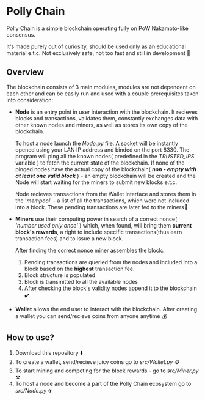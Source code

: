 # Polly Chain
Polly Chain is a simple blockchain operating fully on PoW Nakamoto-like consensus.

It's made purely out of curiosity, should be used only as an educational material e.t.c. Not exclusively safe, not too fast and still in development 🌳


## Overview
The blockchain consists of 3 main modules, modules are not dependent on each other and can be easily run and used with a couple prerequisites taken into consideration:
- **Node** is an entry point in user interaction with the blockchain. It recieves blocks and transactions, validates them, constantly exchanges data with other known nodes and miners, as well as stores its own copy of the blockchain. 

  To host a node launch the _Node.py_ file. A socket will be instantly opened using your LAN IP address and binded on the port 8330.
  The program will ping all the known nodes( predefined in the _TRUSTED_IPS_ variable ) to fetch the current state of the blockchain. 
  If none of the pinged nodes have the actual copy of the blockchain( ***non - empty with at least one valid block*** ) - an empty blockchain will be created and the Node will start waiting for the miners to submit new blocks e.t.c.

  Node recieves transactions from the Wallet interface and stores them in the '_mempool_' - a list of all the transactions, which were not included into a block. These pending transactions are later fed to the miners🔨

- **Miners** use their computing power in search of a correct nonce( _'number used only once'_ ) which, when found, will bring them **current block's rewards**, a right to include specific transactions(thus earn transaction fees) and to issue a new block.

  After finding the correct nonce miner assembles the block: 

  1. Pending transactions are queried from the nodes and included into a block based on the **highest** transaction fee.
  2. Block structure is populated
  3. Block is transmitted to all the available nodes
  4. After checking the block's validity nodes append it to the blockchain ✔️
- **Wallet** allows the end user to interact with the blockchain. After creating a wallet you can send/recieve coins from anyone anytime 💰

## How to use?

1. Download this repository ⬇️
2. To create a wallet, send/recieve juicy coins go to _src/Wallet.py_ 🪙
3. To start mining and competing for the block rewards - go to _src/Miner.py_ ⚒️
4. To host a node and become a part of the Polly Chain ecosystem go to _src/Node.py_ ✈️
